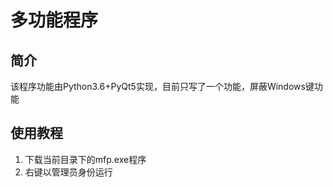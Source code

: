 # 多功能程序
## 简介
该程序功能由Python3.6+PyQt5实现，目前只写了一个功能，屏蔽Windows键功能
## 使用教程
1. 下载当前目录下的mfp.exe程序
2. 右键以管理员身份运行